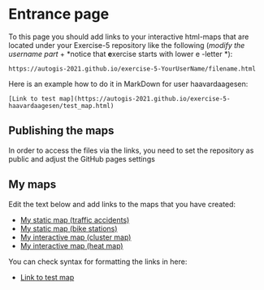 # Entrance page

To this page you should add links to your interactive html-maps that are located under your Exercise-5 repository like the following (*modify the username part* + *notice that **e**xercise starts with lower e -letter *):

 `https://autogis-2021.github.io/exercise-5-YourUserName/filename.html`

Here is an example how to do it in MarkDown for user haavardaagesen:

```
[Link to test map](https://autogis-2021.github.io/exercise-5-haavardaagesen/test_map.html)
```
## Publishing the maps 

In order to access the files via the links, you need to set the repository as public and adjust the GitHub pages settings

## My maps

Edit the text below and add links to the maps that you have created:

 - [My static map (traffic accidents)](https://autogis-2021.github.io/exercise-5-chtimmer/traffic_accidents.png)
 - [My static map (bike stations)](https://autogis-2021.github.io/exercise-5-chtimmer/bike_stations.png)
 - [My interactive map (cluster map)](https://autogis-2021.github.io/exercise-5-chtimmer/cluster_map.html)
 - [My interactive map (heat map)](https://autogis-2021.github.io/exercise-5-chtimmer/heat_map.html)
 
 You can check syntax for formatting the links in here: 
 - [Link to test map](https://autogis-2021.github.io/exercise-5-haavardaagesen/test_map.html)

